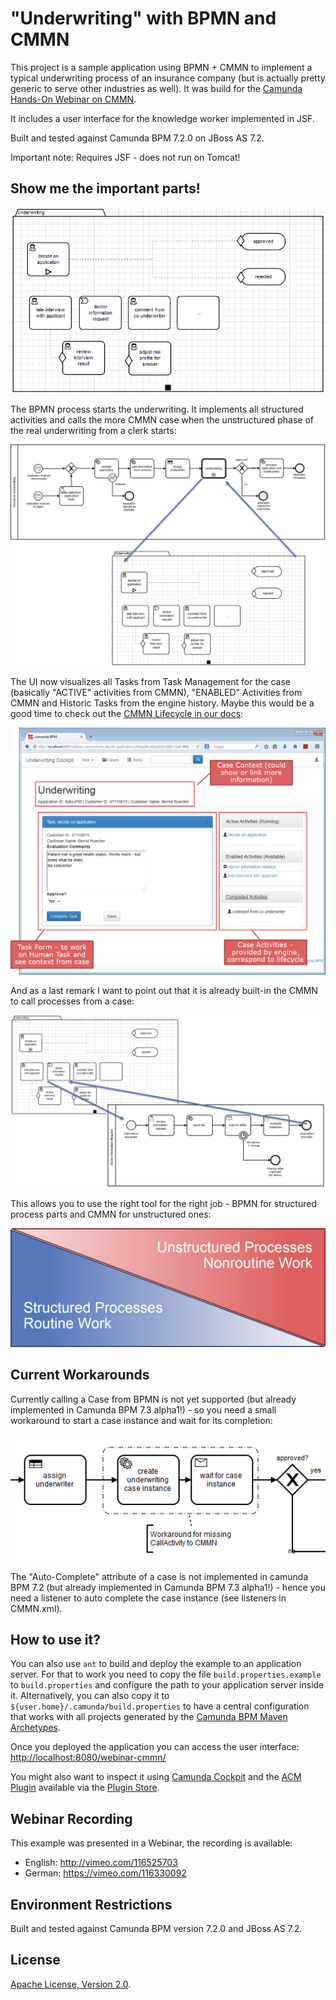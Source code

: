 "Underwriting" with BPMN and CMMN
=========================

This project is a sample application using BPMN + CMMN to implement a typical underwriting process of an insurance company
(but is actually pretty generic to serve other industries as well). It was build for the 
[Camunda Hands-On Webinar on CMMN](http://camunda.com/landing/webinars-72-handson/).

It includes a user interface for the knowledge worker implemented in JSF.

Built and tested against Camunda BPM 7.2.0 on JBoss AS 7.2. 

Important note: Requires JSF - does not run on Tomcat! 


Show me the important parts!
----------------------------

![CMMN Case](docs/case.png)

The BPMN process starts the underwriting. It implements all structured activities and calls the more CMMN case when the
unstructured phase of the real underwriting from a clerk starts: 

![BPMN Process and CMMN Case](docs/process-and-case.png)


The UI now visualizes all Tasks from Task Management for the case (basically "ACTIVE" activities from CMMN), 
"ENABLED" Activities from CMMN and Historic Tasks from the engine history. Maybe this would be a good time to check out
the [CMMN Lifecycle in our docs](http://docs.camunda.org/latest/api-references/cmmn10/#concepts-plan-item-lifecycles-taskstage-lifecycle):

![BPMN Process](docs/case-ui.png)

And as a last remark I want to point out that it is already built-in the CMMN to call processes from a case:

![BPMN Process](docs/case-and-process.png)

This allows you to use the right tool for the right job - BPMN for structured process parts and CMMN for unstructured ones:

![BPMN Process](docs/structured-vs-unstructured.png)


Current Workarounds
-------------------

Currently calling a Case from BPMN is not yet supported (but already implemented in Camunda BPM 7.3 alpha1!) - so you need a small workaround
to start a case instance and wait for its completion:

![BPMN Process](docs/call-cmmn-from-bpmn.png)

The "Auto-Complete" attribute of a case is not implemented in camunda BPM 7.2 (but already implemented in Camunda BPM 7.3 alpha1!) - hence you
need a listener to auto complete the case instance (see listeners in CMMN.xml).


How to use it?
--------------

You can also use `ant` to build and deploy the example to an application server.
For that to work you need to copy the file `build.properties.example` to `build.properties`
and configure the path to your application server inside it.
Alternatively, you can also copy it to `${user.home}/.camunda/build.properties`
to have a central configuration that works with all projects generated by the
[Camunda BPM Maven Archetypes](http://docs.camunda.org/latest/guides/user-guide/#process-applications-maven-project-templates-archetypes).

Once you deployed the application you can access the user interface:
[http://localhost:8080/webinar-cmmn/](http://localhost:8080/webinar-cmmn/)

You might also want to inspect it using 
[Camunda Cockpit](http://docs.camunda.org/latest/guides/user-guide/#cockpit) 
and the [ACM Plugin](https://github.com/camunda/camunda-acm-plugin/tree/master/) 
available via the [Plugin Store](http://camunda.org/plugins/).


Webinar Recording
------------------

This example was presented in a Webinar, the recording is available:
- English: http://vimeo.com/116525703
- German: https://vimeo.com/116330092

Environment Restrictions
------------------------

Built and tested against Camunda BPM version 7.2.0 and JBoss AS 7.2. 

License
-------

[Apache License, Version 2.0](http://www.apache.org/licenses/LICENSE-2.0).
